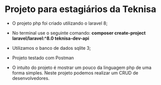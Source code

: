 # Projeto para estagiários da Teknisa

+ O projeto php foi criado utilizando o laravel 8;
- No terminal use o seguinte comando: **composer create-project laravel/laravel:^8.0 teknisa-dev-api**

+ Utilizamos o banco de dados sqlite 3;

+ Projeto testado com Postman

+ O intuito do projeto é mostrar um pouco da linguagem php de uma forma simples. Neste projeto podemos realizar um CRUD de desenvolvedores. 
